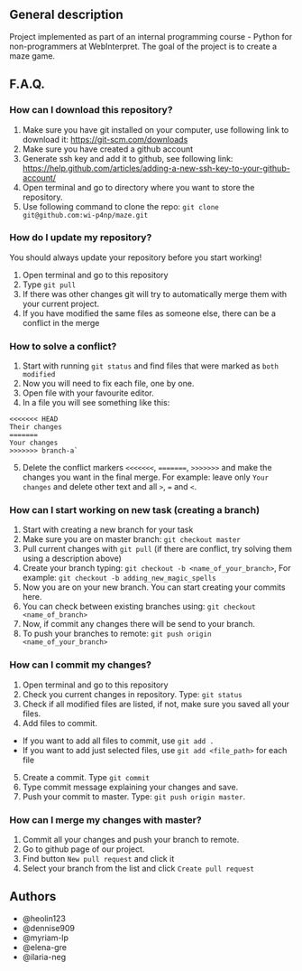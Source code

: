 
## General description
Project implemented as part of an internal programming course - Python for non-programmers at WebInterpret.
The goal of the project is to create a maze game.


## F.A.Q.
### How can I download this repository?
1. Make sure you have git installed on your computer, use following link to download it: https://git-scm.com/downloads
2. Make sure you have created a github account
3. Generate ssh key and add it to github, see following link: https://help.github.com/articles/adding-a-new-ssh-key-to-your-github-account/
4. Open terminal and go to directory where you want to store the repository.
5. Use following command to clone the repo: `git clone git@github.com:wi-p4np/maze.git`


### How do I update my repository?
You should always update your repository before you start working!
1. Open terminal and go to this repository
2. Type `git pull`
3. If there was other changes git will try to automatically merge them with your current project.
4. If you have modified the same files as someone else, there can be a conflict in the merge

### How to solve a conflict?
1. Start with running `git status` and find files that were marked as `both modified`
2. Now you will need to fix each file, one by one.
3. Open file with your favourite editor.
4. In a file you will see something like this:
 ```
 <<<<<<< HEAD
 Their changes
=======
Your changes
>>>>>>> branch-a`
 ```
5.  Delete the conflict markers `<<<<<<<`, `=======`, `>>>>>>>` and make the changes you want in the final merge.
For example: leave only `Your changes` and delete other text and all `>`, `=` and `<`.

### How can I start working on new task (creating a branch)
1. Start with creating a new branch for your task
2. Make sure you are on master branch: `git checkout master`
3. Pull current changes with `git pull` (if there are conflict, try solving them using a description above)
4. Create your branch typing: `git checkout -b <name_of_your_branch>`,
For example: `git checkout -b adding_new_magic_spells`
5. Now you are on your new branch. You can start creating your commits here.
6. You can check between existing branches using: `git checkout <name_of_branch>`
7. Now, if commit any changes there will be send to your branch.
8. To push your branches to remote: `git push origin <name_of_your_branch>`

### How can I commit my changes?
1. Open terminal and go to this repository
2. Check you current changes in repository. Type: `git status`
3. Check if all modified files are listed, if not, make sure you saved all your files.
4. Add files to commit.
- If you want to add all files to commit, use `git add .`
- If you want to add just selected files, use `git add <file_path>` for each file
5. Create a commit. Type `git commit`
6. Type commit message explaining your changes and save.
7. Push your commit to master. Type: `git push origin master`.


### How can I merge my changes with master?
1. Commit all your changes and push your branch to remote. 
2. Go to github page of our project.
3. Find button `New pull request` and click it
4. Select your branch from the list and click `Create pull request`

## Authors
- @heolin123
- @dennise909
- @myriam-lp
- @elena-gre
- @ilaria-neg
